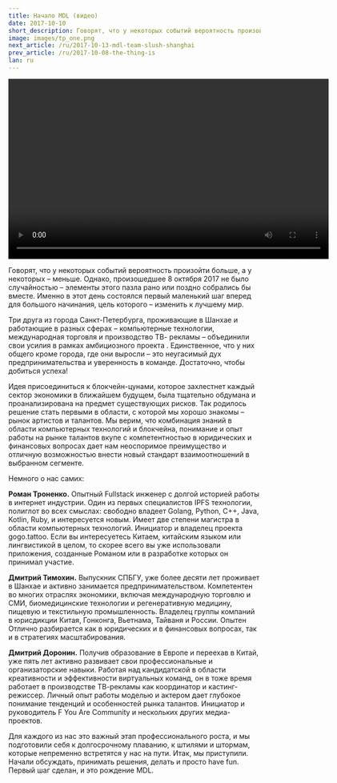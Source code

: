 ```yaml
---
title: Начало MDL (видео)
date: 2017-10-10
short_description: Говорят, что у некоторых событий вероятность произойти больше, а у некоторых – меньше.
image: images/tp_one.png
next_article: /ru/2017-10-13-mdl-team-slush-shanghai
prev_article: /ru/2017-10-08-the-thing-is
lan: ru
---
```


<video width="640" height="360" controls>
  <source src="https://ipfs.io/ipfs/QmeqKazV19qNmysr6yfuxmVujN2wq6fzJqZUZhqSSCRo46" type="video/mp4">
Your browser does not support the video tag.
</video>

Говорят, что у некоторых событий вероятность произойти больше, а у некоторых – меньше. Однако, произошедшее 8 октября 2017 не было случайностью – элементы этого пазла рано или поздно собрались бы вместе. Именно в этот день состоялся первый маленький шаг вперед для большого начинания, цель которого – изменить к лучшему мир.

Три друга из города Санкт-Петербурга, проживающие в Шанхае и работающие в разных сферах – компьютерные технологии, международная торговля и производство ТВ- рекламы – объединили свои усилия в рамках амбициозного проекта . Единственное, что у них общего кроме города, где они выросли – это неугасимый дух предпринимательства и уверенность в команде. Достаточно, чтобы добиться успеха!

Идея присоединиться к блокчейн-цунами, которое захлестнет каждый сектор экономики в ближайшем будущем, была тщательно обдумана и проанализирована на предмет существующих рисков. Так родилось решение стать первыми в области, с которой мы хорошо знакомы – рынок артистов и талантов. Мы верим, что комбинация знаний в области компьютерных технологий и блокчейна, понимание и опыт работы на рынке талантов вкупе с компетентностью в юридических и финансовых вопросах дает нам неоспоримое преимущество и отличную возможностью внести новый стандарт взаимоотношений в выбранном сегменте.

Немного о нас самих:

**Роман Троненко.** Опытный Fullstack инженер с долгой историей работы в интернет индустрии. Один из первых специалистов IPFS технологии, полиглот во всех смыслах: свободно владеет Golang, Python, C++, Java, Kotlin, Ruby, и интересуется новым. Имеет две степени магистра в области компьютерных технологий. Инициатор и владелец проекта gogo.tattoo. Если вы интересуетесь Китаем, китайским языком или лингвистикой в целом, то скорее всего вы уже использовали приложения, созданные Романом или в разработке которых он принимал участие.

**Дмитрий Тимохин.** Выпускник СПБГУ, уже более десяти лет проживает в Шанхае и активно занимается предпринимательством. Компетентен во многих отраслях экономики, включая международную торговлю и СМИ, биомедицинские технологии и регенеративную медицину, пищевую и текстильную промышленность. Владелец группы компаний в юрисдикции Китая, Гонконга, Вьетнама, Тайваня и России. Опытен Отлично разбирается как в юридических и в финансовых вопросах, так и в стратегиях масштабирования.

**Дмитрий Доронин.** Получив образование в Европе и переехав в Китай, уже пять лет активно развивает свои профессиональные и организаторские навыки. Работая над кандидатской в области креативности и эффективности виртуальных команд, он в тоже время работает в производстве ТВ-рекламы как координатор и кастинг-режиссер. Личный опыт работы моделью и актером дает глубокое понимание тенденций и особенностей рынка талантов. Инициатор и руководитель F You Are Community и нескольких других медиа-проектов.

Для каждого из нас это важный этап профессионального роста, и мы подготовили себя к долгосрочному плаванию, к штилями и штормам, которые непременно встретятся у нас на пути. Итак, мы приступили. Начали обсуждать, принимать решения, делать и просто have fun. Первый шаг сделан, и это рождение MDL.

